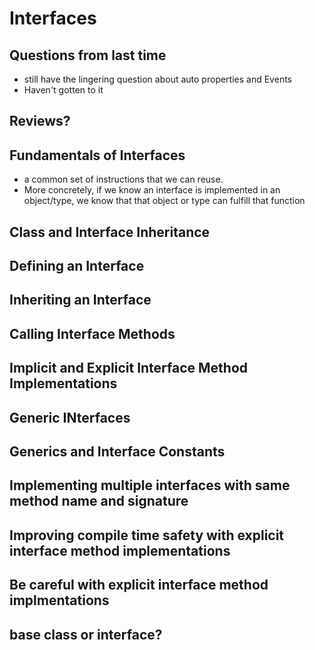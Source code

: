 # Interfaces

## Questions from last time
- still have the lingering question about auto properties and Events
- Haven't gotten to it

## Reviews?

## Fundamentals of Interfaces
- a common set of instructions that we can reuse. 
- More concretely, if we know an interface is implemented in an object/type, we know that that object or type can fulfill that function

## Class and Interface Inheritance

## Defining an Interface

## Inheriting an Interface

## Calling Interface Methods

## Implicit and Explicit Interface Method Implementations

## Generic INterfaces

## Generics and Interface Constants

## Implementing multiple interfaces with same method name and signature

## Improving compile time safety with explicit interface method implementations

## Be careful with explicit interface method implmentations

## base class or interface?